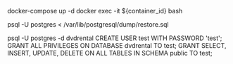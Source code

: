 docker-compose up -d
docker exec -it ${container_id} bash

psql -U postgres < /var/lib/postgresql/dump/restore.sql

psql -U postgres -d dvdrental
CREATE USER test WITH PASSWORD 'test';
GRANT ALL PRIVILEGES ON DATABASE dvdrental TO test;
GRANT SELECT, INSERT, UPDATE, DELETE ON ALL TABLES IN SCHEMA public TO test;
